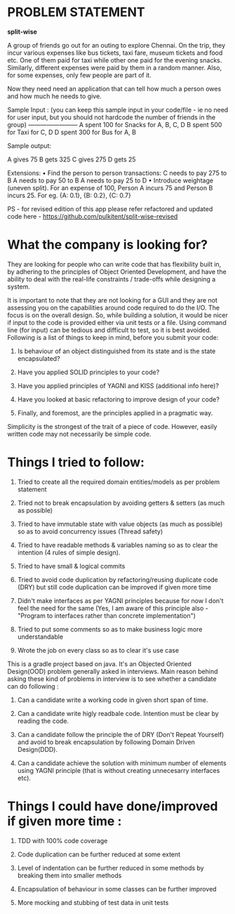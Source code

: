 # PROBLEM STATEMENT

**split-wise**

A group of friends go out for an outing to explore Chennai. On the trip, they incur various expenses like bus tickets, taxi fare, museum tickets and food etc. One of them paid for taxi while other one paid for the evening snacks. Similarly, different expenses were paid by them in a random manner. Also, for some expenses, only few people are part of it.

Now they need need an application that can tell how much a person owes and how much he needs to give.

Sample Input : (you can keep this sample input in your code/file - ie no need for user input, but you should not hardcode the number of friends in the group)
————————
A spent 100 for Snacks for A, B, C, D
B spent 500 for Taxi for C, D
D spent 300 for Bus for A, B

Sample output:

A gives 75
B gets 325
C gives 275
D gets 25

Extensions:
    • Find the person to person transactions:
          C needs to pay 275 to B
          A needs to pay 50 to B
          A needs to pay 25 to D
    • Introduce weightage (uneven split). For an expense of 100, Person A incurs 75 and Person B incurs 25. For eg. {A: 0.1}, {B: 0.2}, {C: 0.7}

PS - for revised edition of this app please refer refactored and updated code here - https://github.com/pulkitent/split-wise-revised


# What the company is looking for?
They are looking for people who can write code that has flexibility built in, by adhering to the principles of Object Oriented Development, and have the ability to deal with the real-life constraints / trade-offs while designing a system.

It is important to note that they are not looking for a GUI and they are not assessing you on the capabilities around code required to do the I/O. The focus is on the overall design. So, while building a solution, it would be nicer if input to the code is provided either via unit tests or a file. Using command line (for input) can be tedious and difficult to test, so it is best avoided. Following is a list of things to keep in mind, before you submit your code:

1. Is behaviour of an object distinguished from its state and is the state encapsulated?

2. Have you applied SOLID principles to your code?

3. Have you applied principles of YAGNI and KISS (additional info here)?

4. Have you looked at basic refactoring to improve design of your code?

5. Finally, and foremost, are the principles applied in a pragmatic way.

Simplicity is the strongest of the trait of a piece of code. However, easily written code may not necessarily be simple code.


# Things I tried to follow:

1. Tried to create all the required domain entities/models as per problem statement

2. Tried not to break encapsulation by avoiding getters & setters (as much as possible)

3. Tried to have immutable state with value objects (as much as possible) so as to avoid concurrency issues (Thread safety)

4. Tried to have readable methods & variables naming so as to clear the intention (4 rules of simple design).

5. Tried to have small & logical commits

6. Tried to avoid code duplication by refactoring/reusing duplicate code (DRY) but still code duplication can be improved if given more time

7. Didn't make interfaces as per YAGNI principles because for now I don't feel the need for the same (Yes, I am aware of this principle also - "Program to interfaces rather than concrete implementation")

8. Tried to put some comments so as to make business logic more understandable

9. Wrote the job on every class so as to clear it's use case

This is a gradle project based on java. It's an Objected Oriented Design(OOD) problem generally asked in interviews. Main reason behind asking these kind of problems in interview is to see whether a candidate can do following :

1. Can a candidate write a working code in given short span of time.

2. Can a candidate write higly readbale code. Intention must be clear by reading the code.

3. Can a candidate follow the principle the of DRY (Don't Repeat Yourself) and avoid to break encapsulation by following Domain Driven Design(DDD).

4. Can a candidate achieve the solution with minimum number of elements using YAGNI principle (that is without creating unnecesarry interfaces etc).


# Things I could have done/improved if given more time :

1. TDD with 100% code coverage

2. Code duplication can be further reduced at some extent

3. Level of indentation can be further reduced in some methods by breaking them into smaller methods

4. Encapsulation of behaviour in some classes can be further improved

5. More mocking and stubbing of test data in unit tests
